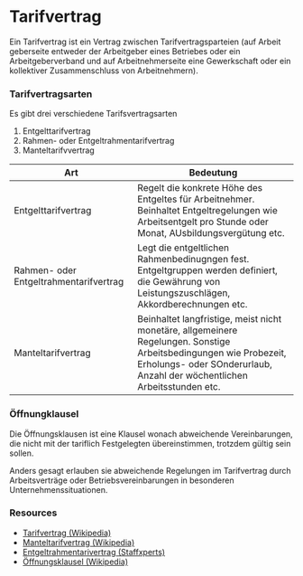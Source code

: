 # Tarifvertrag

Ein Tarifvertrag ist ein Vertrag zwischen Tarifvertragsparteien (auf Arbeit
geberseite entweder der Arbeitgeber eines Betriebes oder ein Arbeitgeberverband
und auf Arbeitnehmerseite eine Gewerkschaft oder ein kollektiver Zusammenschluss
von Arbeitnehmern).

### Tarifvertragsarten

Es gibt drei verschiedene Tarifsvertragsarten

1. Entgelttarifvertrag
2. Rahmen- oder Entgeltrahmentarifvertrag
3. Manteltarifvvertrag

Art | Bedeutung
--- | ---
Entgelttarifvertrag | Regelt die konkrete Höhe des Entgeltes für Arbeitnehmer. Beinhaltet Entgeltregelungen wie Arbeitsentgelt pro Stunde oder Monat, AUsbildungsvergütung etc.
Rahmen- oder Entgeltrahmentarifvertrag | Legt die entgeltlichen Rahmenbedinugngen fest. Entgeltgruppen werden definiert, die Gewährung von Leistungszuschlägen, Akkordberechnungen etc.
Manteltarifvertrag | Beinhaltet langfristige, meist nicht monetäre, allgemeinere Regelungen. Sonstige Arbeitsbedingungen wie Probezeit, Erholungs- oder SOnderurlaub, Anzahl der wöchentlichen Arbeitsstunden etc.

### Öffnungklausel

Die Öffnungsklausen ist eine Klausel wonach abweichende Vereinbarungen, die nicht
mit der tariflich Festgelegten übereinstimmen, trotzdem gültig sein sollen.

Anders gesagt erlauben sie abweichende Regelungen im Tarifvertrag durch
Arbeitsverträge oder Betriebsvereinbarungen in besonderen Unternehmenssituationen.

### Resources
* [Tarifvertrag (Wikipedia)](https://de.wikipedia.org/wiki/Tarifvertrag)
* [Manteltarifvertrag (Wikipedia)](https://de.wikipedia.org/wiki/Manteltarifvertrag)
* [Entgeltrahmentarivertrag (Staffxperts)](http://www.staffxperts.de/glossar/entgeltrahmentarifvertrag-zeitarbeit/)
* [Öffnungsklausel (Wikipedia)](https://de.wikipedia.org/wiki/%C3%96ffnungsklausel)
